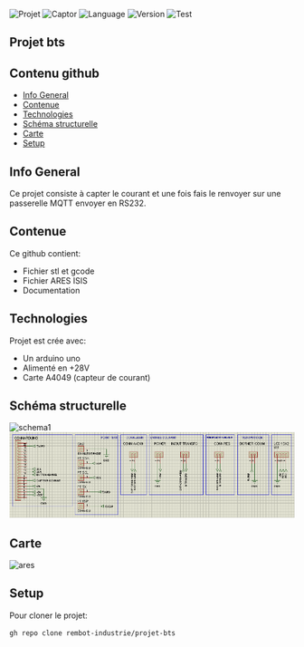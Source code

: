 ![Projet](https://img.shields.io/badge/Projet-2023-brightgreen)
![Captor](https://img.shields.io/badge/Captor-ASC724-orange)
![Language](https://img.shields.io/badge/Language-C%2B%2B-orange)
![Version](https://img.shields.io/badge/Version-V1-green)
![Test](https://forthebadge.com/images/badges/made-with-c-plus-plus.svg)
## Projet bts
## Contenu github
* [Info General](#Info-General)
* [Contenue](#Contenue)
* [Technologies](#technologies)
* [Schéma structurelle](#Schéma-structurelle)
* [Carte](#Carte)
* [Setup](#setup)

## Info General
Ce projet consiste à capter le courant et une fois fais le renvoyer sur une passerelle MQTT envoyer en RS232.

## Contenue
Ce github contient:
* Fichier stl et gcode
* Fichier ARES ISIS
* Documentation
	
## Technologies
Projet est crée avec:
* Un arduino uno
* Alimenté en +28V
* Carte A4049 (capteur de courant)

## Schéma structurelle

![schema1](https://user-images.githubusercontent.com/58986671/233845691-04cf3b82-d1df-4d34-a17b-ff8a3bd63d04.jpg)
![schema2](./DOC/schema/Schema-structurelle/schema2.jpg)

## Carte
![ares](https://user-images.githubusercontent.com/58986671/233845704-d9a2506a-7939-46dc-897e-befa433f9fae.PNG)
	
## Setup
Pour cloner le projet:

```
gh repo clone rembot-industrie/projet-bts
```
